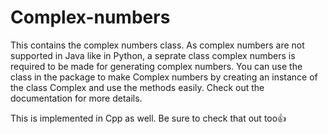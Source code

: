# Complex-numbers
This contains the complex numbers class. As complex numbers are not supported in Java like in Python, a seprate class complex numbers is required to be made for generating complex numbers. 
You can use the class in the package to make Complex numbers by creating an instance of the class Complex and use the methods easily. Check out the documentation for more details.


This is implemented in Cpp as well. Be sure to check that out too👍
